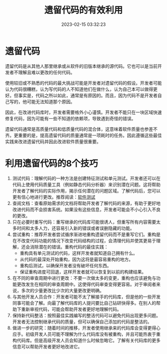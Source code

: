 ﻿---
title: 遗留代码的有效利用
date: 2023-02-15 03:32:23
summary: 本文探讨居家办公对软件生产效率的影响，基于学术论文How does working from home affect developer productivity? — A case study of Baidu during the COVID-19 pandemic。
tags:
- 软件工程
categories:
- 软件工程
---

# 遗留代码

遗留代码是从其他人那里继承或从软件的旧版本继承的源代码。它也可以是当前开发者不理解且难以更改的任何代码。

使用较旧或不熟悉的代码的最大挑战可能是开发者对遗留代码的假设。开发者可能认为代码很糟糕，认为写代码的人不知道他们在做什么，认为自己本可以做得更好。但事实是，代码之所以如此，通常是有原因的。而且，因为代码不是开发者自己写的，他可能无法知道那个原因。

因此，在改进代码库时，开发者需要格外小心谨慎。开发者不能只在一块区域快速修复代码，因为可能有一些不知道的依赖项，导致遇到奇怪的错误。

遗留代码通常是高质量代码和低质量代码的混合体，这意味着软件质量也参差不齐。更重要的是，提高遗留代码的质量通常是一项耗时的任务。因此遵循这些最佳实践来改进遗留代码并因此改进软件质量很重要。

# 利用遗留代码的8个技巧

1. 测试代码：理解代码的一种方法是创建特征测试和单元测试。开发者还可以在代码上使用代码质量工具（例如静态代码分析器）来识别潜在问题。这将帮助开发者了解代码的实际作用，揭示任何潜在的问题区域。了解代码后，您可以更有信心地进行更改。推荐阅读：[软件测试](https://blankspace.blog.csdn.net/category_9747018.html)
2. 查阅文档：查看原始需求的文档将帮助开发者了解代码的来源，有助于更好地改进代码而不会损害系统。如果没有这些信息，开发者可能会不小心引入不良的更改。
3. 只在必要时重写代码：重写继承的代码库可能很诱人，但重写所有内容需要太多时间和太多人力，还容易引入新的错误或者误删隐藏的功能。
4. 尝试重构：推荐开发者尝试循序渐进地重构遗留代码而不是重写它们。重构是在不改变代码功能的情况下改变代码结构的过程，会清理代码并使其更易于理解，还会消除潜在的错误。重构代码的最佳实践：
    - 重构具有单元测试的代码，这样开发者就知道自己拥有什么。
    - 从代码的最深处开始重构，因为这将是最容易重构的地方。
    - 重构后测试，以确保开发者没有破坏任何东西。
    - 保证重构进度可回退，这样开发者就可以恢复到以前的构建结果。
5. 在不同的审查周期中进行更改：不要一次做太多的变更，重构也应该避免与功能更改发生在相同的审查周期中。这使得代码审查变得更容易。对于审阅者来说，多次的少量更改比少次的大量更改更明确。
6. 与其他开发人员合作：开发者可能不太了解接手的代码库，但是他的一些开发同事可能会了解。向最了解代码库的人提问要比自己钻研快得多。在别人的帮助下重新审视代码，可能会帮助开发者更好地理解代码。
7. 保持新代码整洁：按照最佳实践编写的整洁代码可以避免代码出现更多问题。开发者无法控制继承代码的质量，但可以确保自己添加的代码是整洁的。
8. 做进一步的研究：随着时间的推移，开发者使用继承来的代码库会变得更得心应手。初级开发人员可能不理解为什么代码库没有被重构，并且可能热衷于重构代码库。但是高级开发人员会知道什么时候忽略它。了解有关代码库的更多信息可以帮助开发者更好地改进它。
